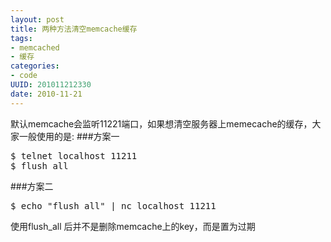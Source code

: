 ```yaml
---
layout: post
title: 两种方法清空memcache缓存
tags: 
- memcached
- 缓存
categories:
- code
UUID: 201011212330
date: 2010-11-21
---
```


默认memcache会监听11221端口，如果想清空服务器上memecache的缓存，大家一般使用的是:
###方案一
<pre id="bash">
$ telnet localhost 11211
$ flush_all
</pre>

###方案二
<pre id="bash">
$ echo "flush_all" | nc localhost 11211
</pre>
使用flush_all 后并不是删除memcache上的key，而是置为过期
